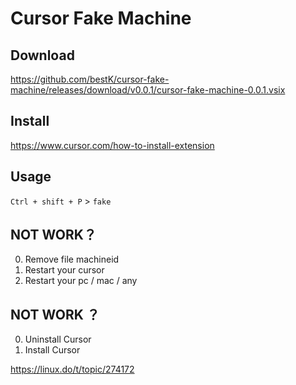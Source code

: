 # Cursor Fake Machine
## Download
https://github.com/bestK/cursor-fake-machine/releases/download/v0.0.1/cursor-fake-machine-0.0.1.vsix
## Install
https://www.cursor.com/how-to-install-extension

## Usage

`Ctrl + shift + P` > `fake` 

## NOT WORK？

0. Remove file machineid
1. Restart your cursor
2. Restart your pc / mac / any

## NOT WORK ？
 0. Uninstall Cursor
 1. Install Cursor


https://linux.do/t/topic/274172
